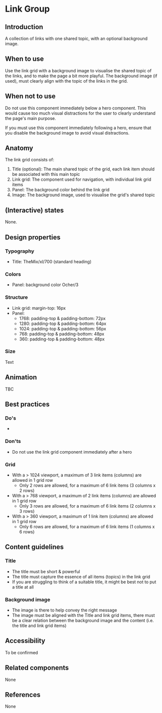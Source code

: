 # Link Group

## Introduction

A collection of links with one shared topic, with an optional background image.

## When to use

Use the link grid with a background image to visualise the shared topic of the links, and to make the page a bit more playful.
The background image (if used), must clearly align with the topic of the links in the grid.

## When not to use

Do not use this component immediately below a hero component. This would cause too much visual distractions for the user to clearly understand the page's main purpose.

If you must use this component immediately following a hero, ensure that you disable the background image to avoid visual distractions.

## Anatomy

The link grid consists of:

1. Title (optional): The main shared topic of the grid, each link item should be associated with this main topic
2. Link grid: The component used for navigation, with individual link grid items
3. Panel: The background color behind the link grid
4. Image: The background image, used to visualise the grid's shared topic

## (Interactive) states

None.

## Design properties

### Typography

- Title: TheMix/xl/700 (standard heading)

### Colors

- Panel: background color Ocher/3

### Structure

- Link grid: margin-top: 16px
- Panel:
  - 1768: padding-top & padding-bottom: 72px
  - 1280: padding-top & padding-bottom: 64px
  - 1024: padding-top & padding-bottom: 56px
  - 768: padding-top & padding-bottom: 48px
  - 360: padding-top & padding-bottom: 48px

### Size

Text

## Animation

TBC

## Best practices

### Do's

-

### Don'ts

- Do not use the link grid component immediately after a hero

### Grid

- With a > 1024 viewport, a maximum of 3 link items (columns) are allowed in 1 grid row
  - Only 2 rows are allowed, for a maximum of 6 link items (3 columns x 2 rows)
- With a > 768 viewport, a maximum of 2 link items (columns) are allowed in 1 grid row
  - Only 3 rows are allowed, for a maximum of 6 link items (2 columns x 3 rows)
- With a > 360 viewport, a maximum of 1 link item (columns) are allowed in 1 grid row
  - Only 6 rows are allowed, for a maximum of 6 link items (1 columns x 6 rows)

## Content guidelines

### Title

- The title must be short & powerful
- The title must capture the essence of all items (topics) in the link grid
- If you are struggling to think of a suitable title, it might be best not to put a title at all

### Background image

- The image is there to help convey the right message
- The image must be aligned with the Title and link grid items, there must be a clear relation between the background image and the content (i.e. the title and link grid items)

## Accessibility

To be confirmed

## Related components

None

## References

None
